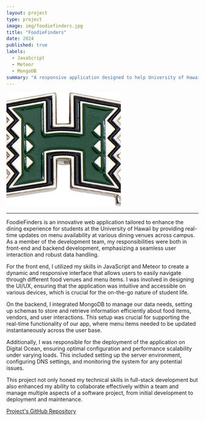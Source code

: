 ```yaml
---
layout: project
type: project
image: img/foodiefinders.jpg
title: "FoodieFinders"
date: 2024
published: true
labels:
  - JavaScript
  - Meteor
  - MongoDB
summary: "A responsive application designed to help University of Hawaii students find specific food items on campus, enhancing their dining experience by offering real-time food availability updates."
---
```


<div class="text-center p-4">
  <img width="300px" src="../img/foodiefinders.jpg" class="img-thumbnail" >
</div>
<hr>

FoodieFinders is an innovative web application tailored to enhance the dining experience for students at the University of Hawaii by providing real-time updates on menu availability at various dining venues across campus. As a member of the development team, my responsibilities were both in front-end and backend development, emphasizing a seamless user interaction and robust data handling.

For the front end, I utilized my skills in JavaScript and Meteor to create a dynamic and responsive interface that allows users to easily navigate through different food venues and menu items. I was involved in designing the UI/UX, ensuring that the application was intuitive and accessible on various devices, which is crucial for the on-the-go nature of student life.

On the backend, I integrated MongoDB to manage our data needs, setting up schemas to store and retrieve information efficiently about food items, vendors, and user interactions. This setup was crucial for supporting the real-time functionality of our app, where menu items needed to be updated instantaneously across the user base.

Additionally, I was responsible for the deployment of the application on Digital Ocean, ensuring optimal configuration and performance scalability under varying loads. This included setting up the server environment, configuring DNS settings, and monitoring the system for any potential issues.

This project not only honed my technical skills in full-stack development but also enhanced my ability to collaborate effectively within a team and manage multiple aspects of a software project, from initial development to deployment and maintenance.

[Project's GitHub Repository](https://github.com/hima700/E_pharmacy)
